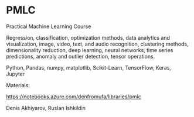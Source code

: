# PMLC
Practical Machine Learning Course

Regression, classification, optimization methods, data analytics and visualization, image, video, text, and audio recognition, clustering methods, dimensionality reduction, deep learning, neural networks, time series predictions, anomaly and outlier detection, tensor operations.

Python, Pandas, numpy, matplotlib, Scikit-Learn, TensorFlow, Keras, Jupyter

Materials:

https://notebooks.azure.com/denfromufa/libraries/pmlc

Denis Akhiyarov, Ruslan Ishkildin
